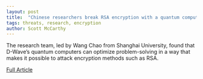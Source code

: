 ```yaml
---
layout: post
title:  "Chinese researchers break RSA encryption with a quantum computer"
tags: threats, research, encryption
author: Scott McCarthy
---
```


The research team, led by Wang Chao from Shanghai University, found that D-Wave’s quantum computers can optimize problem-solving in a way that makes it possible to attack encryption methods such as RSA.

<a href="https://www.csoonline.com/article/3562701/chinese-researchers-break-rsa-encryption-with-a-quantum-computer.html">Full Article</a>